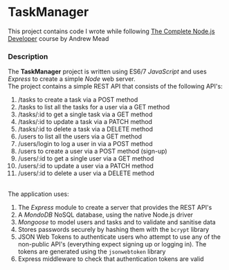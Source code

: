 # TaskManager
This project contains code I wrote while following [The Complete Node.js Developer](https://www.udemy.com/the-complete-nodejs-developer-course-2) course by Andrew Mead

### Description
The __TaskManager__ project is written using ES6/7 _JavaScript_ and uses _Express_ to create a simple _Node_ web server.
<br>The project contains a simple REST API that consists of the following API's:
1. /tasks to create a task via a POST method
2. /tasks to list all the tasks for a user via a GET method
3. /tasks/:id to get a single task via a GET method
4. /tasks/:id to update a task via a PATCH method
5. /tasks/:id to delete a task via a DELETE method
6. /users to list all the users via a GET method
7. /users/login to log a user in via a POST method
8. /users to create a user via a POST method (sign-up)
9. /users/:id to get a single user via a GET method
10. /users/:id to update a user via a PATCH method
11. /users/:id to delete a user via a DELETE method

<br>The application uses:
1. The _Express_ module to create a server that provides the REST API's
2. A _MondoDB_ NoSQL database, using the native Node.js driver
3. _Mongoose_ to model users and tasks and to validate and sanitise data
3. Stores passwords securely by hashing them with the `bcrypt` library
4. JSON Web Tokens to authenticate users who attempt to use any of the non-public API's 
(everything expect signing up or logging in). The tokens are generated using the `jsonwebtoken` library
5. Express middleware to check that authentication tokens are valid
